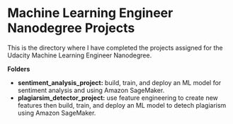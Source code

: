 # Machine Learning Engineer Nanodegree Projects

This is the directory where I have completed the projects assigned for the Udacity Machine Learning Engineer Nanodegree.

**Folders**

* **sentiment_analysis_project:** build, train, and deploy an ML model for sentiment analysis and using Amazon SageMaker.
* **plagiarsim_detector_project:** use feature engineering to create new features then build, train, and deploy an ML model to detech plagiarism using Amazon SageMaker. 

